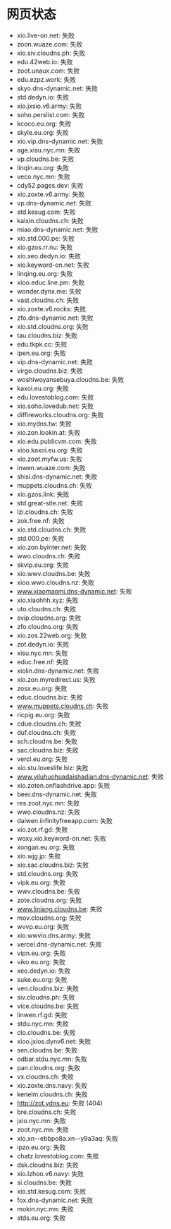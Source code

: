 # 网页状态
- xio.live-on.net: 失败
- zoon.wuaze.com: 失败
- xio.siv.cloudns.ph: 失败
- edu.42web.io: 失败
- zoot.unaux.com: 失败
- edu.ezpz.work: 失败
- skyo.dns-dynamic.net: 失败
- std.dedyn.io: 失败
- xio.jxsio.v6.army: 失败
- soho.perslist.com: 失败
- kcoco.eu.org: 失败
- skyle.eu.org: 失败
- xio.vip.dns-dynamic.net: 失败
- age.xisu.nyc.mn: 失败
- vp.cloudns.be: 失败
- linqin.eu.org: 失败
- veco.nyc.mn: 失败
- cdy52.pages.dev: 失败
- xio.zoxte.v6.army: 失败
- vp.dns-dynamic.net: 失败
- std.kesug.com: 失败
- kaixin.cloudns.ch: 失败
- miao.dns-dynamic.net: 失败
- xio.std.000.pe: 失败
- xio.gzos.rr.nu: 失败
- xio.xeo.dedyn.io: 失败
- xio.keyword-on.net: 失败
- linqing.eu.org: 失败
- xioo.educ.line.pm: 失败
- wonder.dynx.me: 失败
- vast.cloudns.ch: 失败
- xio.zoxte.v6.rocks: 失败
- zfo.dns-dynamic.net: 失败
- xio.std.cloudns.org: 失败
- tau.cloudns.biz: 失败
- edu.tkpk.cc: 失败
- ipen.eu.org: 失败
- vip.dns-dynamic.net: 失败
- virgo.cloudns.biz: 失败
- woshiwoyansebuya.cloudns.be: 失败
- kaxoi.eu.org: 失败
- edu.lovestoblog.com: 失败
- xio.soho.lovedub.net: 失败
- diffireworks.cloudns.org: 失败
- xio.mydns.tw: 失败
- xio.zon.lookin.at: 失败
- xio.edu.publicvm.com: 失败
- xioo.kaxoi.eu.org: 失败
- xio.zoot.myfw.us: 失败
- inwen.wuaze.com: 失败
- shisi.dns-dynamic.net: 失败
- muppets.cloudns.ch: 失败
- xio.gzos.link: 失败
- std.great-site.net: 失败
- lzi.cloudns.ch: 失败
- zok.free.nf: 失败
- xio.std.cloudns.ch: 失败
- std.000.pe: 失败
- xio.zon.byinter.net: 失败
- wwo.cloudns.ch: 失败
- skvip.eu.org: 失败
- xio.wwv.cloudns.be: 失败
- xioo.wwo.cloudns.nz: 失败
- www.xiaomaomi.dns-dynamic.net: 失败
- xio.xiaohhh.xyz: 失败
- uto.cloudns.ch: 失败
- svip.cloudns.org: 失败
- zfo.cloudns.org: 失败
- xio.zos.22web.org: 失败
- zot.dedyn.io: 失败
- xisu.nyc.mn: 失败
- educ.free.nf: 失败
- xiolin.dns-dynamic.net: 失败
- xio.zon.myredirect.us: 失败
- zosx.eu.org: 失败
- educ.cloudns.biz: 失败
- www.muppets.cloudns.ch: 失败
- ricpig.eu.org: 失败
- cdue.cloudns.ch: 失败
- duf.cloudns.ch: 失败
- sch.cloudns.be: 失败
- sac.cloudns.biz: 失败
- vercl.eu.org: 失败
- xio.stu.loveslife.biz: 失败
- www.yiluhuohuadaishadian.dns-dynamic.net: 失败
- xio.zoten.onflashdrive.app: 失败
- beer.dns-dynamic.net: 失败
- res.zoot.nyc.mn: 失败
- wwo.cloudns.nz: 失败
- daiwen.infinityfreeapp.com: 失败
- xio.zot.rf.gd: 失败
- woxy.xio.keyword-on.net: 失败
- xongan.eu.org: 失败
- xio.wjg.jp: 失败
- xio.sac.cloudns.biz: 失败
- std.cloudns.org: 失败
- vipk.eu.org: 失败
- wwv.cloudns.be: 失败
- zote.cloudns.org: 失败
- www.liniang.cloudns.be: 失败
- mov.cloudns.org: 失败
- wvvp.eu.org: 失败
- xio.wwvio.dns.army: 失败
- vercel.dns-dynamic.net: 失败
- vipn.eu.org: 失败
- viko.eu.org: 失败
- xeo.dedyn.io: 失败
- suke.eu.org: 失败
- ven.cloudns.biz: 失败
- siv.cloudns.ph: 失败
- vice.cloudns.be: 失败
- linwen.rf.gd: 失败
- stdu.nyc.mn: 失败
- clo.cloudns.be: 失败
- xioo.jxios.dynv6.net: 失败
- sen.cloudns.be: 失败
- odbar.stdu.nyc.mn: 失败
- pan.cloudns.org: 失败
- vx.cloudns.ch: 失败
- xio.zoxte.dns.navy: 失败
- kenelm.cloudns.ch: 失败
- http://zot.ydns.eu: 失败 (404)
- bre.cloudns.ch: 失败
- jxio.nyc.mn: 失败
- zoot.nyc.mn: 失败
- xio.xn--ebbpo8a.xn--y9a3aq: 失败
- ipzo.eu.org: 失败
- chatz.lovestoblog.com: 失败
- dsk.cloudns.biz: 失败
- xio.lzhoo.v6.navy: 失败
- si.cloudns.be: 失败
- xio.std.kesug.com: 失败
- fox.dns-dynamic.net: 失败
- mokin.nyc.mn: 失败
- stds.eu.org: 失败
